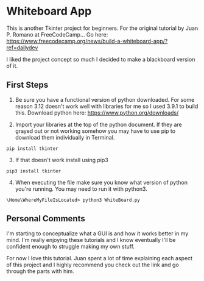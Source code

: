 # Whiteboard App

This is another Tkinter project for beginners.
For the original tutorial by Juan P. Romano at FreeCodeCamp...
Go here: https://www.freecodecamp.org/news/build-a-whiteboard-app/?ref=dailydev

I liked the project concept so much I decided to make a blackboard version of it.

## First Steps

1. Be sure you have a functional version of python downloaded. For some reason 3.12 doesn't work well with libraries for me so I used 3.9.1 to build this.
   Download python here: https://www.python.org/downloads/

2. Import your libraries at the top of the python document. If they are grayed out or not working somehow you may have to use pip to download them individually in Terminal.

```
pip install tkinter
```

3. If that doesn't work install using pip3

```
pip3 install tkinter
```

4. When executing the file make sure you know what version of python you're running. You may need to run it with python3.

```
\Home\WhereMyFileIsLocated> python3 WhiteBoard.py
```

## Personal Comments

I'm starting to conceptualize what a GUI is and how it works better in my mind. I'm really enjoying these tutorials and I know eventually I'll be confident enough to struggle making my own stuff.

For now I love this tutorial. Juan spent a lot of time explaining each aspect of this project and I highly recommend you check out the link and go through the parts with him.

